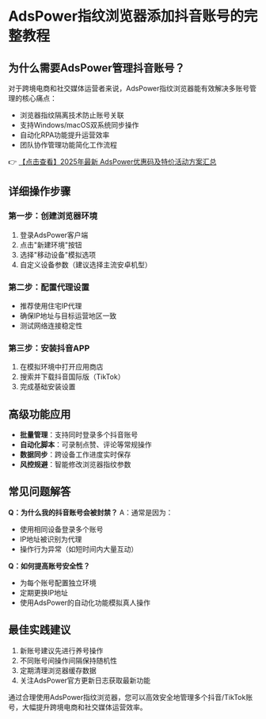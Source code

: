 # AdsPower指纹浏览器添加抖音账号的完整教程

## 为什么需要AdsPower管理抖音账号？
对于跨境电商和社交媒体运营者来说，AdsPower指纹浏览器能有效解决多账号管理的核心痛点：
- 浏览器指纹隔离技术防止账号关联
- 支持Windows/macOS双系统同步操作
- 自动化RPA功能提升运营效率
- 团队协作管理功能简化工作流程

👉 [【点击查看】2025年最新 AdsPower优惠码及特价活动方案汇总](https://bit.ly/adspower_free)

## 详细操作步骤
### 第一步：创建浏览器环境
1. 登录AdsPower客户端
2. 点击"新建环境"按钮
3. 选择"移动设备"模拟选项
4. 自定义设备参数（建议选择主流安卓机型）

### 第二步：配置代理设置
- 推荐使用住宅IP代理
- 确保IP地址与目标运营地区一致
- 测试网络连接稳定性

### 第三步：安装抖音APP
1. 在模拟环境中打开应用商店
2. 搜索并下载抖音国际版（TikTok）
3. 完成基础安装设置

## 高级功能应用
- **批量管理**：支持同时登录多个抖音账号
- **自动化脚本**：可录制点赞、评论等常规操作
- **数据同步**：跨设备工作进度实时保存
- **风控规避**：智能修改浏览器指纹参数

## 常见问题解答
**Q：为什么我的抖音账号会被封禁？**
A：通常是因为：
- 使用相同设备登录多个账号
- IP地址被识别为代理
- 操作行为异常（如短时间内大量互动）

**Q：如何提高账号安全性？**
- 为每个账号配置独立环境
- 定期更换IP地址
- 使用AdsPower的自动化功能模拟真人操作

## 最佳实践建议
1. 新账号建议先进行养号操作
2. 不同账号间操作间隔保持随机性
3. 定期清理浏览器缓存数据
4. 关注AdsPower官方更新日志获取最新功能

通过合理使用AdsPower指纹浏览器，您可以高效安全地管理多个抖音/TikTok账号，大幅提升跨境电商和社交媒体运营效率。